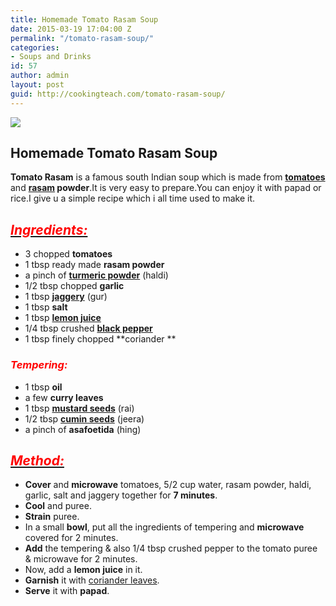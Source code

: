 ```yaml
---
title: Homemade Tomato Rasam Soup
date: 2015-03-19 17:04:00 Z
permalink: "/tomato-rasam-soup/"
categories:
- Soups and Drinks
id: 57
author: admin
layout: post
guid: http://cookingteach.com/tomato-rasam-soup/
---
```


[![](http://3.bp.blogspot.com/-ZwOgeb5ZYqA/VQr1Ca1nRtI/AAAAAAAAAJs/qsRbdhH7Kck/s1600/IMG_7267.JPG)](http://3.bp.blogspot.com/-ZwOgeb5ZYqA/VQr1Ca1nRtI/AAAAAAAAAJs/qsRbdhH7Kck/s1600/IMG_7267.JPG)

## Homemade Tomato Rasam Soup

**Tomato Rasam** is a famous south Indian soup which is made from **[tomatoes](http://en.wikipedia.org/wiki/Tomato "Tomato")** and **[rasam](http://en.wikipedia.org/wiki/Rasam "Rasam") powder**.It is very easy to prepare.You can enjoy it with papad or rice.I give u a simple recipe which i all time used to make it.

## _<u><span style="color: red;">Ingredients:</span></u>_

*   3 chopped **tomatoes**
*   1 tbsp ready made **rasam powder**
*   a pinch of **[turmeric powder](http://en.wikipedia.org/wiki/Turmeric "Turmeric")** (haldi)
*   1/2 tbsp chopped **garlic**
*   1 tbsp **[jaggery](http://en.wikipedia.org/wiki/Jaggery "Jaggery")** (gur)
*   1 tbsp **salt**
*   1 tbsp **[lemon juice](http://en.wikipedia.org/wiki/Lemonade "Lemonade")**
*   1/4 tbsp crushed **[black pepper](http://en.wikipedia.org/wiki/Black_pepper "Black pepper")**
*   1 tbsp finely chopped **coriander **

### _<span style="color: red;">Tempering:</span>_

*   1 tbsp **oil**
*   a few **curry leaves**
*   1 tbsp **[mustard seeds](http://en.wikipedia.org/wiki/Mustard_seed "Mustard seed")** (rai)
*   1/2 tbsp **[cumin seeds](http://en.wikipedia.org/wiki/Cumin "Cumin")** (jeera)
*   a pinch of **asafoetida** (hing)

## _<u><span style="color: red;">Method:</span></u>_

*   **Cover** and **microwave** tomatoes, 5/2 cup water, rasam powder, haldi, garlic, salt and jaggery together for **7 minutes**.
*   **Cool** and puree.
*   **Strain** puree.
*   In a small **bowl**, put all the ingredients of tempering and **microwave** covered for 2 minutes.
*   **Add** the tempering & also 1/4 tbsp crushed pepper to the tomato puree & microwave for 2 minutes.
*   Now, add a **lemon juice** in it.
*   **Garnish** it with [coriander leaves](http://en.wikipedia.org/wiki/Coriander "Coriander").
*   **Serve** it with **papad**.
